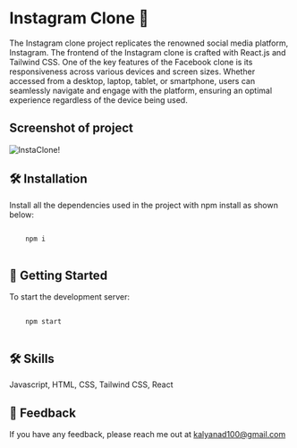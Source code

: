 # Instagram Clone 📘
The Instagram clone project replicates the renowned social media platform, Instagram. The frontend of the Instagram clone is crafted with React.js and Tailwind CSS. One of the key features of the Facebook clone is its responsiveness across various devices and screen sizes. Whether accessed from a desktop, laptop, tablet, or smartphone, users can seamlessly navigate and engage with the platform, ensuring an optimal experience regardless of the device being used.
## Screenshot of project
![InstaClone!](https://github.com/Kalyanbikramadhikari/Instagram-clone/assets/74446184/ae57bf24-0c05-4603-bfe9-fb608dbcab54)

## 🛠️ Installation

Install all the dependencies used in the project with npm install as shown below:

```bash
  
    npm i
  
```

## 🚀 Getting Started
To start the development server:
```bash
  
    npm start
  
```

## 🛠 Skills
Javascript, HTML, CSS, Tailwind  CSS, React


## 📩 Feedback
If you have any feedback, please reach me out at kalyanad100@gmail.com
